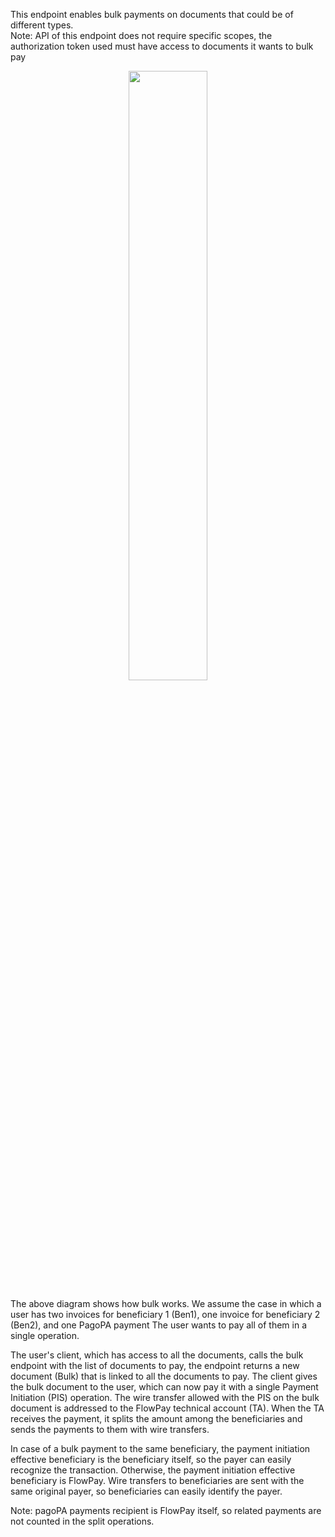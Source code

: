 This endpoint enables bulk payments on documents that could be of different types. <br> Note: API of this endpoint does not require specific scopes, the authorization token used must have access to documents it wants to bulk pay

<p align="center">
<img src="https://mermaid.ink/svg/pako:eNqFkl9rwjAUxb9KyB58qWCryOjDwO4PCGOIle2lL7fNrQs2iUtT0YnffYmtGjdhebo553dPEm72tFAMaUxrAwafOCw1iEwSuxjXWBiuJHmdt8pUbhQvMExQhv3-A0maanXlRM4hNy3XFP2yZrBUs4kTL5qrjthsmnbUND0Ki0m7Xxw7yIe9njvulhjRgArUAjizT9s7JKPmEwVmNLZlDrWtAk9_B80hr7B2wL7NzGippHkBwatd29ebq1wZ1QvIBjUDCQFxfVWXdWpJ-Xd3UDhebz1zrbkAvXtUldItcMcYDsviL5MozVD75Gg8LMrSI8FOZwNuQslq6ZNlVN5fZXrk_7HdBRa4NT4XDoaDEXpcjV8NygLfGpFfR57e5MhDJg92GtAYle5kQWOjGwxos2aX_0bjEqr6rD4zbpTuxMMPPNfQrg" width="50%">
</p>

The above diagram shows how bulk works.
We assume the case in which a user has two invoices for beneficiary 1 (Ben1), one invoice for beneficiary 2 (Ben2), and one PagoPA payment
The user wants to pay all of them in a single operation.

The user's client, which has access to all the documents, calls the bulk endpoint with the list of documents to pay, the endpoint returns a new document (Bulk) that is linked to all the documents to pay.
The client gives the bulk document to the user, which can now pay it with a single Payment Initiation (PIS) operation. The wire transfer allowed with the PIS on the bulk document is addressed to the FlowPay technical account (TA).
When the TA receives the payment, it splits the amount among the beneficiaries and sends the payments to them with wire transfers.

In case of a bulk payment to the same beneficiary, the payment initiation effective beneficiary is the beneficiary itself, so the payer can easily recognize the transaction. Otherwise, the payment initiation effective beneficiary is FlowPay.
Wire transfers to beneficiaries are sent with the same original payer, so beneficiaries can easily identify the payer.

Note: pagoPA payments recipient is FlowPay itself, so related payments are not counted in the split operations.
